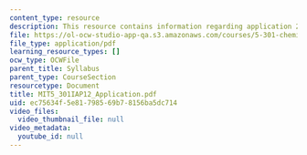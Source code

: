 ```yaml
---
content_type: resource
description: This resource contains information regarding application 2012.
file: https://ol-ocw-studio-app-qa.s3.amazonaws.com/courses/5-301-chemistry-laboratory-techniques-january-iap-2012/ec75634f5e81798569b78156ba5dc714_MIT5_301IAP12_Application.pdf
file_type: application/pdf
learning_resource_types: []
ocw_type: OCWFile
parent_title: Syllabus
parent_type: CourseSection
resourcetype: Document
title: MIT5_301IAP12_Application.pdf
uid: ec75634f-5e81-7985-69b7-8156ba5dc714
video_files:
  video_thumbnail_file: null
video_metadata:
  youtube_id: null
---
```

